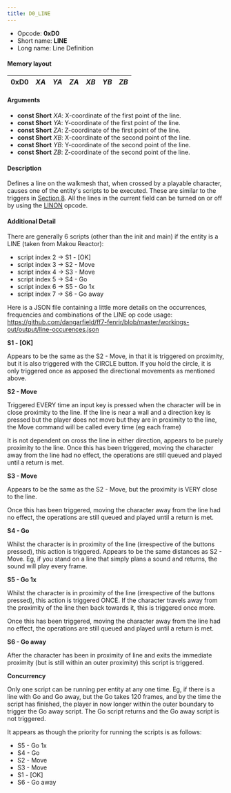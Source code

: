 ```yaml
---
title: D0_LINE
---
```


-   Opcode: **0xD0**
-   Short name: **LINE**
-   Long name: Line Definition

#### Memory layout

| 0xD0 | *XA* | *YA* | *ZA* | *XB* | *YB* | *ZB* |
|------|------|------|------|------|------|------|

#### Arguments

-   **const Short** *XA*: X-coordinate of the first point of the line.
-   **const Short** *YA*: Y-coordinate of the first point of the line.
-   **const Short** *ZA*: Z-coordinate of the first point of the line.
-   **const Short** *XB*: X-coordinate of the second point of the line.
-   **const Short** *YB*: Y-coordinate of the second point of the line.
-   **const Short** *ZB*: Z-coordinate of the second point of the line.

#### Description

Defines a line on the walkmesh that, when crossed by a playable character, causes one of the entity's scripts to be executed. These are similar to the triggers in [Section 8](../../3D_Related.md). All the lines in the current field can be turned on or off by using the [LINON](D1_LINON.md) opcode.

#### Additional Detail

There are generally 6 scripts (other than the init and main) if the entity is a LINE (taken from Makou Reactor):

-   script index 2 -&gt; S1 - \[OK\]
-   script index 3 -&gt; S2 - Move
-   script index 4 -&gt; S3 - Move
-   script index 5 -&gt; S4 - Go
-   script index 6 -&gt; S5 - Go 1x
-   script index 7 -&gt; S6 - Go away

Here is a JSON file containing a little more details on the occurrences, frequencies and combinations of the LINE op code usage: <https://github.com/dangarfield/ff7-fenrir/blob/master/workings-out/output/line-occurences.json>

**S1 - \[OK\]**

Appears to be the same as the S2 - Move, in that it is triggered on proximity, but it is also triggered with the CIRCLE button. If you hold the circle, it is only triggered once as apposed the directional movements as mentioned above.

**S2 - Move**

Triggered EVERY time an input key is pressed when the character will be in close proximity to the line. If the line is near a wall and a direction key is pressed but the player does not move but they are in proximity to the line, the Move command will be called every time (eg each frame)

It is not dependent on cross the line in either direction, appears to be purely proximity to the line. Once this has been triggered, moving the character away from the line had no effect, the operations are still queued and played until a return is met.

**S3 - Move**

Appears to be the same as the S2 - Move, but the proximity is VERY close to the line.

Once this has been triggered, moving the character away from the line had no effect, the operations are still queued and played until a return is met.

**S4 - Go**

Whilst the character is in proximity of the line (irrespective of the buttons pressed), this action is triggered. Appears to be the same distances as S2 - Move. Eg, if you stand on a line that simply plans a sound and returns, the sound will play every frame.

**S5 - Go 1x**

Whilst the character is in proximity of the line (irrespective of the buttons pressed), this action is triggered ONCE. If the character travels away from the proximity of the line then back towards it, this is triggered once more.

Once this has been triggered, moving the character away from the line had no effect, the operations are still queued and played until a return is met.

**S6 - Go away**

After the character has been in proximity of line and exits the immediate proximity (but is still within an outer proximity) this script is triggered.

**Concurrency**

Only one script can be running per entity at any one time. Eg, if there is a line with Go and Go away, but the Go takes 120 frames, and by the time the script has finished, the player in now longer within the outer boundary to trigger the Go away script. The Go script returns and the Go away script is not triggered.

It appears as though the priority for running the scripts is as follows:

-   S5 - Go 1x
-   S4 - Go
-   S2 - Move
-   S3 - Move
-   S1 - \[OK\]
-   S6 - Go away
